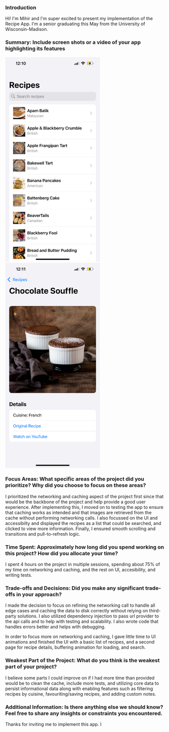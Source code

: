 ### Introduction

Hi! I'm Mihir and I'm super excited to present my implementation of the Recipe App. I'm a senior graduating this May from the University of Wisconsin-Madison.

### Summary: Include screen shots or a video of your app highlighting its features

<img src = "https://raw.githubusercontent.com/m-trivedi/recipe-app/refs/heads/main/Screenshots/IMG_2482.PNG" style = "width: 300px;">
<img src = "https://raw.githubusercontent.com/m-trivedi/recipe-app/refs/heads/main/Screenshots/IMG_2483.PNG" style = "width: 300px;">

### Focus Areas: What specific areas of the project did you prioritize? Why did you choose to focus on these areas?

I prioritized the networking and caching aspect of the project first since that would be the backbone of the project and help provide a good user experience. After implementing this, I moved on to testing the app to ensure that caching works as intended and that images are retrieved from the cache without performing networking calls. I also focussed on the UI and accessibilty and displayed the recipes as a list that could be searched, and clicked to view more information. Finally, I ensured smooth scrolling and transitions and pull-to-refresh logic.

### Time Spent: Approximately how long did you spend working on this project? How did you allocate your time?

I spent 4 hours on the project in multiple sessions, spending about 75% of my time on networking and caching, and the rest on UI, accesibility, and writing tests.

### Trade-offs and Decisions: Did you make any significant trade-offs in your approach?

I made the decision to focus on refining the networking call to handle all edge cases and caching the data to disk correctly without relying on third-party solutions. I also utilized dependency injection to pass url provider to the api calls and to help with testing and scalability. I also wrote code that handles errors better and helps with debugging.

In order to focus more on networking and caching, I gave little time to UI animations and finished the UI with a basic list of recipes, and a second page for recipe details, buffering animation for loading, and search.

### Weakest Part of the Project: What do you think is the weakest part of your project?

I believe some parts I could improve on if I had more time than provided would be to clean the cache, include more tests, and utilizing core data to persist informational data along with enabling features such as filtering recipes by cuisine, favouriting/saving recipes, and adding custom notes.

### Additional Information: Is there anything else we should know? Feel free to share any insights or constraints you encountered.

Thanks for inviting me to implement this app. I

